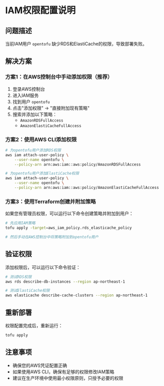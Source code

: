 # IAM权限配置说明

## 问题描述
当前IAM用户 `opentofu` 缺少RDS和ElastiCache的权限，导致部署失败。

## 解决方案

### 方案1：在AWS控制台中手动添加权限（推荐）

1. 登录AWS控制台
2. 进入IAM服务
3. 找到用户 `opentofu`
4. 点击"添加权限" → "直接附加现有策略"
5. 搜索并添加以下策略：
   - `AmazonRDSFullAccess`
   - `AmazonElastiCacheFullAccess`

### 方案2：使用AWS CLI添加权限

```bash
# 为opentofu用户添加RDS权限
aws iam attach-user-policy \
    --user-name opentofu \
    --policy-arn arn:aws:iam::aws:policy/AmazonRDSFullAccess

# 为opentofu用户添加ElastiCache权限
aws iam attach-user-policy \
    --user-name opentofu \
    --policy-arn arn:aws:iam::aws:policy/AmazonElastiCacheFullAccess
```

### 方案3：使用Terraform创建并附加策略

如果您有管理员权限，可以运行以下命令创建策略并附加到用户：

```bash
# 先应用IAM策略
tofu apply -target=aws_iam_policy.rds_elasticache_policy

# 然后手动在AWS控制台中将策略附加到opentofu用户
```

## 验证权限

添加权限后，可以运行以下命令验证：

```bash
# 测试RDS权限
aws rds describe-db-instances --region ap-northeast-1

# 测试ElastiCache权限
aws elasticache describe-cache-clusters --region ap-northeast-1
```

## 重新部署

权限配置完成后，重新运行：

```bash
tofu apply
```

## 注意事项

- 确保您的AWS凭证配置正确
- 如果使用AWS CLI，确保有足够的权限修改IAM策略
- 建议在生产环境中使用最小权限原则，只授予必要的权限
